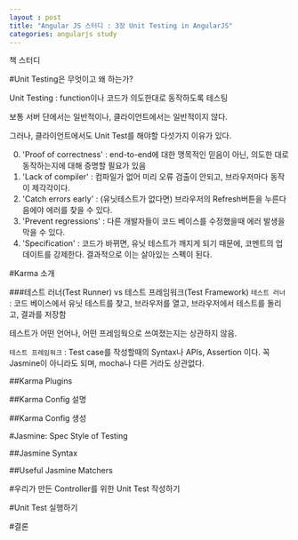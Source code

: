 ```yaml
---
layout : post
title: "Angular JS 스터디 : 3장 Unit Testing in AngularJS"
categories: angularjs study
---
```


책 스터디 

#Unit Testing은 무엇이고 왜 하는가?

Unit Testing : function이나 코드가 의도한대로 동작하도록 테스팅

보통 서버 단에서는 일반적이나, 클라이언트에서는 일반적이지 않다.

그러나, 클라이언트에서도 Unit Test를 해야할 다섯가지 이유가 있다.

0. 'Proof of correctness' : end-to-end에 대한 맹목적인 믿음이 아닌, 의도한 대로 동작하는지에 대해 증명할 필요가 있음
0. 'Lack of compiler' : 컴파일가 없어 미리 오류 검출이 안되고, 브라우저마다 동작이 제각각이다.
0. 'Catch errors early' : (유닛테스트가 없다면) 브라우저의 Refresh버튼을 누른다음에야 에러를 찾을 수 있다.
0. 'Prevent regressions' : 다른 개발자들이 코드 베이스를 수정했을때 에러 발생을 막을 수 있다.
0. 'Specification' : 코드가 바뀌면, 유닛 테스트가 깨지게 되기 때문에, 코멘트의 업데이트를 강제한다. 결과적으로 이는 살아있는 스펙이 된다.

#Karma 소개

###테스트 러너(Test Runner) vs 테스트 프레임워크(Test Framework)
`테스트 러너` : 코드 베이스에서 유닛 테스트를 찾고, 브라우저를 열고, 브라우저에서 테스트를 돌리고, 결과를 저장함

테스트가 어떤 언어나, 어떤 프레임웍으로 쓰여졌는지는 상관하지 않음.

`테스트 프레임워크` : Test case를 작성할때의 Syntax나 APIs, Assertion 이다. 꼭 Jasmine이 아니라도 되며, mocha나 다른 거라도 상관없다.


##Karma Plugins

##Karma Config 설명

##Karma Config 생성

#Jasmine: Spec Style of Testing

##Jasmine Syntax

##Useful Jasmine Matchers

#우리가 만든 Controller를 위한 Unit Test 작성하기

#Unit Test 실행하기

#결론
